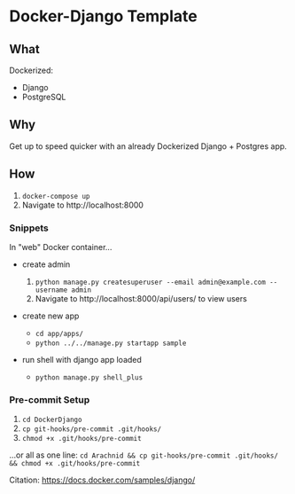# Docker-Django Template

## What
Dockerized:
- Django
- PostgreSQL

## Why
Get up to speed quicker with an already Dockerized Django + Postgres app.

## How
1. `docker-compose up`
2. Navigate to http://localhost:8000

### Snippets
In "web" Docker container...
- create admin
    1. `python manage.py createsuperuser --email admin@example.com --username admin`
    2. Navigate to http://localhost:8000/api/users/ to view users

- create new app
    - `cd app/apps/`
    - `python ../../manage.py startapp sample`

- run shell with django app loaded
    - `python manage.py shell_plus`

### Pre-commit Setup
1. `cd DockerDjango`
2. `cp git-hooks/pre-commit .git/hooks/`
3. `chmod +x .git/hooks/pre-commit`

...or all as one line:
`cd Arachnid && cp git-hooks/pre-commit .git/hooks/ && chmod +x .git/hooks/pre-commit`

Citation: https://docs.docker.com/samples/django/

